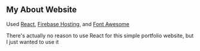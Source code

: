 ## My About Website
Used [React](https://reactjs.org), [Firebase Hosting](https://firebase.google.com/products/hosting), and [Font Awesome](https://fontawesome.com/) 

There's actually no reason to use React for this simple portfolio website, but I just wanted to use it
